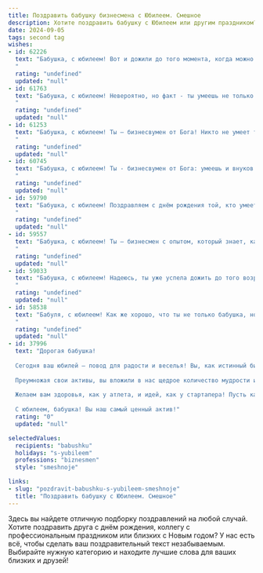 ```yaml
---
title: Поздравить бабушку бизнесмена с Юбилеем. Смешное
description: Хотите поздравить бабушку с Юбилеем или другим праздником? Наш ИИ создаст незабываемое поздравление, а вы обязательно выделитесь среди других.  
date: 2024-09-05
tags: second tag
wishes:
- id: 62226
  text: "Бабушка, с юбилеем! Вот и дожили до того момента, когда можно смело сказать: \"У нас в семье самый крутой бизнесмен - это наша Бабушка!\" 😉  Желаем тебе, чтобы твои \"сделки\" всегда были выгодными, а \"инвестиции\" - удачными! 🥳
  "
  rating: "undefined"
  updated: "null"
- id: 61763
  text: "Бабушка, с юбилеем! Невероятно, но факт - ты умеешь не только печь вкуснейшие пироги, но и вести бизнес, как настоящий акула! Пусть твой финансовый успех будет таким же долгим и безоблачным, как твоя любовь к нам!
  "
  rating: "undefined"
  updated: "null"
- id: 61253
  text: "Бабушка, с юбилеем! Ты – бизнесвумен от Бога! Никто не умеет так ловко торговаться на рынке, как ты. Помнишь, как ты умудрилась сменить подержанный пылесос на новый холодильник?  Желаем тебе, чтобы твои  сделки всегда были удачными, а прибыль – стабильной. Главное, не забывай, что главное в бизнесе – это семья! 😉
  "
  rating: "undefined"
  updated: "null"
- id: 60745
  text: "Бабушка, с юбилеем! Ты - бизнесвумен от Бога: умеешь и внуков накормить, и бизнес вести!  Хоть иногда нам  кажется, что ты все на свете  знаешь,  но мы очень рады, что ты есть у нас!  Будь здорова,  счастлива и  продолжай  удивлять всех своими  деловыми  качествами!
  "
  rating: "undefined"
  updated: "null"
- id: 59790
  text: "Бабушка, с юбилеем! Поздравляем с днём рождения той, кто умеет не только печь вкусные пироги, но и вести бизнес с такой ловкостью, что любой \"акула\" позавидует! 🎉 Желаем тебе ещё больше удачных сделок, новых идей, и чтобы твои финансовые потоки были такими же бурными, как твоё оптимистическое настроение! 🥂
  "
  rating: "undefined"
  updated: "null"
- id: 59557
  text: "Бабушка, с юбилеем! Ты – бизнесмен с опытом, который знает, как построить империю из песочницы и как заключить выгодную сделку по покупке сладкой ваты! Желаем тебе, чтобы твои акции всегда росли, а дивиденды делились только с любимыми внуками! 😉
  "
  rating: "undefined"
  updated: "null"
- id: 59033
  text: "Бабушка, с юбилеем! Надеюсь, ты уже успела дожить до того возраста, когда можно смело говорить: \"Я бизнесмен, а не работяга!\" Но не расслабляйся, еще много дел по дому и внуков порадовать!  🎉🥂
  "
  rating: "undefined"
  updated: "null"
- id: 58538
  text: "Бабуля, с юбилеем! Как же хорошо, что ты не только бабушка, но и бизнесмен! Значит, внукам всегда есть чем угостить!)) Желаем тебе крепкого здоровья, чтобы ещё долго вести свои бизнес-дела и радовать нас своим оптимизмом и вкусняшками!
  "
  rating: "undefined"
  updated: "null"
- id: 37996
  text: "Дорогая бабушка!
  
  Сегодня ваш юбилей – повод для радости и веселья! Вы, как истинный бизнесмен, научили нас, что в жизни всегда нужны правильные инвестиции: в любовь, заботу и, конечно, в запасы варенья!
  
  Преумножая свои активы, вы вложили в нас щедрое количество мудрости и любви, а иногда и слегка \"управляемого\" упрямства. Надеемся, у вас в портфеле много счастливых моментов, а к дивидендам сегодня добавится несколько веселых танцев на вашем празднике!
  
  Желаем вам здоровья, как у атлета, и идей, как у стартапера! Пусть каждый новый день приносит вам радость и счастье, а бизнес-план на будущее включает много солнечных дней и приятных сюрпризов.
  
  С юбилеем, бабушка! Вы наш самый ценный актив!"
  rating: "0"
  updated: "null"

selectedValues:
  recipients: "babushku"
  holidays: "s-yubileem"
  professions: "biznesmen"
  style: "smeshnoje"

links:
- slug: "pozdravit-babushku-s-yubileem-smeshnoje"
  title: "Поздравить бабушку с Юбилеем. Смешное"
---
```


Здесь вы найдете отличную подборку поздравлений на любой случай. 
Хотите поздравить друга с днём рождения, коллегу с профессиональным праздником или близких с Новым годом? У нас есть всё, чтобы сделать ваш поздравительный текст незабываемым. Выбирайте нужную категорию и находите лучшие слова для ваших близких и друзей!
